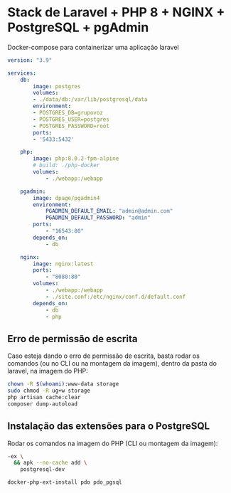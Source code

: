 # Stack de Laravel + PHP 8 + NGINX + PostgreSQL + pgAdmin

Docker-compose para containerizar uma aplicação laravel

```yml
version: "3.9"

services:
    db:    
        image: postgres
        volumes:
        - ./data/db:/var/lib/postgresql/data
        environment:
        - POSTGRES_DB=grupovoz
        - POSTGRES_USER=postgres
        - POSTGRES_PASSWORD=root
        ports:
        - '5433:5432'

    php:
        image: php:8.0.2-fpm-alpine
        # build: ./php-docker
        volumes: 
            - ./webapp:/webapp

    pgadmin:
        image: dpage/pgadmin4
        environment:
            PGADMIN_DEFAULT_EMAIL: "admin@admin.com"
            PGADMIN_DEFAULT_PASSWORD: "admin"
        ports:
            - "16543:80"
        depends_on:
            - db

    nginx:
        image: nginx:latest
        ports:
            - "8080:80"
        volumes:
            - ./webapp:/webapp
            - ./site.conf:/etc/nginx/conf.d/default.conf
        depends_on:
            - db     
            - php        
```

## Erro de permissão de escrita
Caso esteja dando o erro de permissão de escrita, basta rodar os comandos (ou no CLI ou na montagem da imagem), dentro da pasta do laravel, na imagem do PHP:

```sh
chown -R $(whoami):www-data storage
sudo chmod -R ug+w storage
php artisan cache:clear
composer dump-autoload
```

## Instalação das extensões para o PostgreSQL
Rodar os comandos na imagem do PHP (CLI ou montagem da imagem):
```sh
-ex \
  && apk --no-cache add \
    postgresql-dev

docker-php-ext-install pdo pdo_pgsql
```
